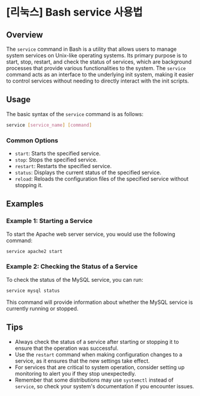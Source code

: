 # [리눅스] Bash service 사용법

## Overview
The `service` command in Bash is a utility that allows users to manage system services on Unix-like operating systems. Its primary purpose is to start, stop, restart, and check the status of services, which are background processes that provide various functionalities to the system. The `service` command acts as an interface to the underlying init system, making it easier to control services without needing to directly interact with the init scripts.

## Usage
The basic syntax of the `service` command is as follows:

```bash
service [service_name] [command]
```

### Common Options
- `start`: Starts the specified service.
- `stop`: Stops the specified service.
- `restart`: Restarts the specified service.
- `status`: Displays the current status of the specified service.
- `reload`: Reloads the configuration files of the specified service without stopping it.

## Examples
### Example 1: Starting a Service
To start the Apache web server service, you would use the following command:

```bash
service apache2 start
```

### Example 2: Checking the Status of a Service
To check the status of the MySQL service, you can run:

```bash
service mysql status
```

This command will provide information about whether the MySQL service is currently running or stopped.

## Tips
- Always check the status of a service after starting or stopping it to ensure that the operation was successful.
- Use the `restart` command when making configuration changes to a service, as it ensures that the new settings take effect.
- For services that are critical to system operation, consider setting up monitoring to alert you if they stop unexpectedly.
- Remember that some distributions may use `systemctl` instead of `service`, so check your system's documentation if you encounter issues.